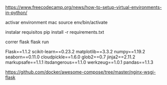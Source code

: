 https://www.freecodecamp.org/news/how-to-setup-virtual-environments-in-python/

activar environment mac
source env/bin/activate

instalar requisitos
pip install -r requirements.txt

correr flask
flask run

Flask==1.1.2
scikit-learn==0.23.2
matplotlib==3.3.2
numpy==1.19.2
seaborn==0.11.0
cloudpickle==1.6.0
glob2==0.7
jinja2==2.11.2
markupsafe==1.1.1
itsdangerous==1.1.0
werkzeug==1.0.1
pandas==1.1.3

https://github.com/docker/awesome-compose/tree/master/nginx-wsgi-flask
